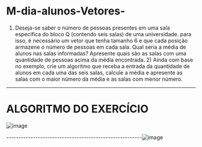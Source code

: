 # M-dia-alunos-Vetores-
1) Deseja-se saber o número de pessoas presentes em uma sala específica do bloco Q (contendo seis salas) de uma universidade. para isso, é necessário um vetor que tenha tamanho 6 e que cada posição armazene o número de pessoas em cada sala. Qual seria a média de alunos nas salas informadas? Apresente quais são as salas com uma quantidade de pessoas acima da média encontrada.   2) Ainda com base no exemplo, crie um algoritmo que receba a entrada da quantidade de alunos em cada uma das seis salas, calcule a média e apresente as salas com o maior número da média e as salas com menor número.
------------------------------------------------------
# ALGORITMO DO EXERCÍCIO

![image](https://user-images.githubusercontent.com/103973512/173478942-f931f999-a7e2-448f-a47a-1751906cb0e6.png)





--------------------------------------------------------![image](https://user-images.githubusercontent.com/103973512/173478902-126b3665-a6a3-4ca2-903f-5a6cdd3e8f56.png)




